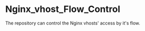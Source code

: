 Nginx_vhost_Flow_Control
=========================

The repository can control the Nginx vhosts' access by it's flow.
